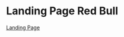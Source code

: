 # Landing Page Red Bull
<a href="https://bgarciacuellar.github.io/Red-Bull-Landing-Page/">Landing Page</a>
